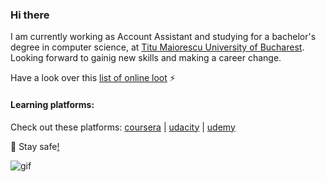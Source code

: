 ### Hi there

<!--
**SharpAdder/SharpAdder** is a ✨ _special_ ✨ repository because its `README.md` (this file) appears on your GitHub profile.

Here are some ideas to get you started:

- 🔭 I’m currently working on ...
- 🌱 I’m currently learning ...
- 👯 I’m looking to collaborate on ...
- 🤔 I’m looking for help with ...
- 💬 Ask me about ...
- 📫 How to reach me: ...
- 😄 Pronouns: ...
- ⚡ Fun fact: ...
-->

I am currently working as Account Assistant and studying for a bachelor's degree in computer science, at [Titu Maiorescu University of Bucharest](https://www.utm.ro/en/faculty-of-informatics/). </br>
Looking forward to gainig new skills and making a career change. </br>

Have a look over this [list of online loot](https://github.com/SharpAdder/public-link-list/blob/main/README.md) ⚡
#### Learning platforms:
Check out these platforms: [coursera](https://www.coursera.org) | [udacity](https://www.udacity.com) |  [udemy](https://www.udemy.com)


 🖖 Stay safe[!](https://github.com/SharpAdder/Evernote/blob/main/inside%20wiki.md)

![gif](https://media.giphy.com/media/L1R1tvI9svkIWwpVYr/giphy.gif)





